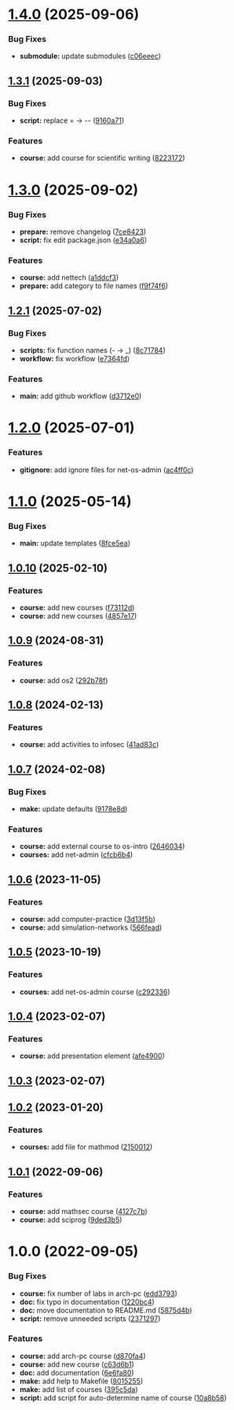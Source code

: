 # [1.4.0](https://github.com/yamadharma/course-directory-student-template/compare/v1.3.1...v1.4.0) (2025-09-06)


### Bug Fixes

* **submodule:** update submodules ([c06eeec](https://github.com/yamadharma/course-directory-student-template/commit/c06eeec6b4002017da18d60cdced947ee51294db))



## [1.3.1](https://github.com/yamadharma/course-directory-student-template/compare/v1.3.0...v1.3.1) (2025-09-03)


### Bug Fixes

* **script:** replace = -> -- ([9160a71](https://github.com/yamadharma/course-directory-student-template/commit/9160a7187a00040f977ae5b802c391313994d306))


### Features

* **course:** add course for scientific writing ([8223172](https://github.com/yamadharma/course-directory-student-template/commit/8223172dd941ee5becdbd8f90471076b62e3bd56))



# [1.3.0](https://github.com/yamadharma/course-directory-student-template/compare/v1.2.1...v1.3.0) (2025-09-02)


### Bug Fixes

* **prepare:** remove changelog ([7ce8423](https://github.com/yamadharma/course-directory-student-template/commit/7ce8423ce2b6341b216ff430ac6e8475337c081c))
* **script:** fix edit package.json ([e34a0a6](https://github.com/yamadharma/course-directory-student-template/commit/e34a0a6762596078cbb2369801c5ab533baa4247))


### Features

* **course:** add nettech ([a1ddcf3](https://github.com/yamadharma/course-directory-student-template/commit/a1ddcf39e2a7206608a0d0e0e9f70a7b3434715e))
* **prepare:** add category to file names ([f9f74f6](https://github.com/yamadharma/course-directory-student-template/commit/f9f74f63ed36095ae95b4d81acfcfb16c4898d04))



## [1.2.1](https://github.com/yamadharma/course-directory-student-template/compare/v1.2.0...v1.2.1) (2025-07-02)


### Bug Fixes

* **scripts:** fix function names (- -> _) ([8c71784](https://github.com/yamadharma/course-directory-student-template/commit/8c71784d8d7efb6185fe8923270a3a5115434876))
* **workflow:** fix workflow ([e7364fd](https://github.com/yamadharma/course-directory-student-template/commit/e7364fd50d975d388252e744afc00fc6eaa43dcd))


### Features

* **main:** add github workflow ([d3712e0](https://github.com/yamadharma/course-directory-student-template/commit/d3712e0f051f2b15257a9c45061f9a82952eb87e))



# [1.2.0](https://github.com/yamadharma/course-directory-student-template/compare/v1.1.0...v1.2.0) (2025-07-01)


### Features

* **gitignore:** add ignore files for net-os-admin ([ac4ff0c](https://github.com/yamadharma/course-directory-student-template/commit/ac4ff0c2afeb23dbd51b2b33f39a4a467da5f7fb))



# [1.1.0](https://github.com/yamadharma/course-directory-student-template/compare/v1.0.10...v1.1.0) (2025-05-14)


### Bug Fixes

* **main:** update templates ([8fce5ea](https://github.com/yamadharma/course-directory-student-template/commit/8fce5ea6551b7f58d7d75afc48a9fda10d401fd8))



## [1.0.10](https://github.com/yamadharma/course-directory-student-template/compare/v1.0.9...v1.0.10) (2025-02-10)


### Features

* **course:** add new courses ([f73112d](https://github.com/yamadharma/course-directory-student-template/commit/f73112d50d388f6717abbb69e33f414a3aa78cc0))
* **course:** add new courses ([4857e17](https://github.com/yamadharma/course-directory-student-template/commit/4857e17683bcc0add21ed0bf0d8680f713b93979))



## [1.0.9](https://github.com/yamadharma/course-directory-student-template/compare/v1.0.8...v1.0.9) (2024-08-31)


### Features

* **course:** add os2 ([292b78f](https://github.com/yamadharma/course-directory-student-template/commit/292b78f53a9f8420b406cbf4a181a03cbaa1fecc))



## [1.0.8](https://github.com/yamadharma/course-directory-student-template/compare/v1.0.7...v1.0.8) (2024-02-13)


### Features

* **course:** add activities to infosec ([41ad83c](https://github.com/yamadharma/course-directory-student-template/commit/41ad83c4e2e698ae03ddbb134dffbb67c5e8627e))



## [1.0.7](https://github.com/yamadharma/course-directory-student-template/compare/v1.0.6...v1.0.7) (2024-02-08)


### Bug Fixes

* **make:** update defaults ([9178e8d](https://github.com/yamadharma/course-directory-student-template/commit/9178e8d5b96cf29c8eabab7b9589a85e678e21e9))


### Features

* **course:** add external course to os-intro ([2646034](https://github.com/yamadharma/course-directory-student-template/commit/26460342f87ee4af7597e1739c380bb7efa09a56))
* **courses:** add net-admin ([cfcb6b4](https://github.com/yamadharma/course-directory-student-template/commit/cfcb6b400218d9cb1e613057782ee41cd38a5e14))



## [1.0.6](https://github.com/yamadharma/course-directory-student-template/compare/v1.0.5...v1.0.6) (2023-11-05)


### Features

* **course:** add computer-practice ([3d13f5b](https://github.com/yamadharma/course-directory-student-template/commit/3d13f5bfa087e045119f95a23ecd9faf514a5899))
* **course:** add simulation-networks ([566fead](https://github.com/yamadharma/course-directory-student-template/commit/566fead32834b14cce143f0346aed7800a09a8b6))



## [1.0.5](https://github.com/yamadharma/course-directory-student-template/compare/v1.0.4...v1.0.5) (2023-10-19)


### Features

* **courses:** add net-os-admin course ([c292336](https://github.com/yamadharma/course-directory-student-template/commit/c2923367800c66d900b4757b13b6b5864a5ef02c))



## [1.0.4](https://github.com/yamadharma/course-directory-student-template/compare/v1.0.3...v1.0.4) (2023-02-07)


### Features

* **course:** add presentation element ([afe4900](https://github.com/yamadharma/course-directory-student-template/commit/afe49009b2f1ca47385f3020048617a0570ed196))



## [1.0.3](https://github.com/yamadharma/course-directory-student-template/compare/v1.0.2...v1.0.3) (2023-02-07)



## [1.0.2](https://github.com/yamadharma/course-directory-student-template/compare/v1.0.1...v1.0.2) (2023-01-20)


### Features

* **courses:** add file for mathmod ([2150012](https://github.com/yamadharma/course-directory-student-template/commit/2150012e885375b09edc64d4c709bfb8bc6edacc))



## [1.0.1](https://github.com/yamadharma/course-directory-student-template/compare/v1.0.0...v1.0.1) (2022-09-06)


### Features

* **course:** add mathsec course ([4127c7b](https://github.com/yamadharma/course-directory-student-template/commit/4127c7b10f6784e6d3e54effa3b1e57b4808dfe6))
* **course:** add sciprog ([9ded3b5](https://github.com/yamadharma/course-directory-student-template/commit/9ded3b53f48275c394b3c6bdb465013e83d88def))



# 1.0.0 (2022-09-05)


### Bug Fixes

* **course:** fix number of labs in arch-pc ([edd3793](https://github.com/yamadharma/course-directory-student-template/commit/edd379372c071c796cf84c38cdd7fe996afd0cdb))
* **doc:** fix typo in documentation ([1220bc4](https://github.com/yamadharma/course-directory-student-template/commit/1220bc4a802e558e2a18036b43e39ca131ee644c))
* **doc:** move documentation to README.md ([5875d4b](https://github.com/yamadharma/course-directory-student-template/commit/5875d4bc52646e868974ec518a96fe18c0235b40))
* **script:** remove unneeded scripts ([2371297](https://github.com/yamadharma/course-directory-student-template/commit/23712978562979560713861201f50c82e447e042))


### Features

* **course:** add arch-pc course ([d870fa4](https://github.com/yamadharma/course-directory-student-template/commit/d870fa48c7955d3a068e14bb096c5530c9c48ee1))
* **course:** add new course ([c63d6b1](https://github.com/yamadharma/course-directory-student-template/commit/c63d6b162ed4df91d96bd9a9ea5ee014bdd42f73))
* **doc:** add documentation ([6e6fa80](https://github.com/yamadharma/course-directory-student-template/commit/6e6fa80ecf9a7a2fa1dbd3e45cdf28dc07a1a1f8))
* **make:** add help to Makefile ([8015255](https://github.com/yamadharma/course-directory-student-template/commit/8015255d434b2a4735f0ea406ef99be4d68f8b6f))
* **make:** add list of courses ([395c5da](https://github.com/yamadharma/course-directory-student-template/commit/395c5da4de44d792ee5ceb45f255004a0e0f7e30))
* **script:** add script for auto-determine name of course ([10a8b58](https://github.com/yamadharma/course-directory-student-template/commit/10a8b58ccf830930dc6daf15d664582ce87913e3))




